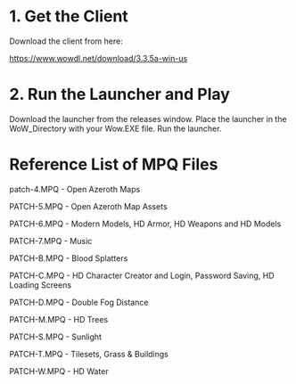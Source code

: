 # 1. Get the Client
Download the client from here:

https://www.wowdl.net/download/3.3.5a-win-us

# 2. Run the Launcher and Play
Download the launcher from the releases window.
Place the launcher in the WoW_Directory with your Wow.EXE file. 
Run the launcher.

# Reference List of MPQ Files
patch-4.MPQ - Open Azeroth Maps

PATCH-5.MPQ - Open Azeroth Map Assets

PATCH-6.MPQ - Modern Models, HD Armor, HD Weapons and HD Models

PATCH-7.MPQ - Music

PATCH-B.MPQ - Blood Splatters

PATCH-C.MPQ - HD Character Creator and Login, Password Saving, HD Loading Screens

PATCH-D.MPQ - Double Fog Distance

PATCH-M.MPQ - HD Trees

PATCH-S.MPQ - Sunlight

PATCH-T.MPQ - Tilesets, Grass & Buildings

PATCH-W.MPQ - HD Water

